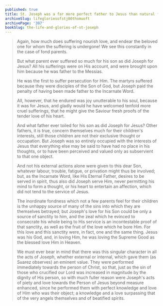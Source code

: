 ```yaml
---
published: true
title: St. Joseph was a far more perfect father to Jesus than natural fathers are
archiveSlug: lifegloriesofstj00thomuoft
archivePage: '387'
bookSlug: the-life-and-glories-of-st-joseph
---
```


> Again, how much does suffering nourish love, and endear the beloved one for whom the suffering is undergone! We see this constantly in the case of fond parents.
>
> But what parent ever suffered so much for his son as did Joseph for Jesus? All his sufferings were on His account, and were brought upon him because he was father to the Messias.
>
> He was the first to suffer persecution for Him. The martyrs suffered because they were disciples of the Son of God, but Joseph paid the penalty of having been made father to the Incarnate Word.
>
> All, however, that he endured was joy unutterable to his soul, because it was for Jesus, and gladly would he have welcomed tenfold more cruel sufferings, that he might give the Saviour fresh proofs of the tender love of his heart.
>
> And what father ever toiled for his son as did Joseph for Jesus? Other fathers, it is true, concern themselves much for their children's interests, still those children are not their exclusive thought or occupation. But Joseph was so entirely occupied with the interests of Jesus that everything else may be said to have had no place in his thoughts, or to have been perceived and valued only as subservient to that one object.
>
> And not his external actions alone were given to this dear Son, whatever labour, trouble, fatigue, or privation might thus be involved; but, as the Incarnate Word, like His Eternal Father, desires to be served in spirit, thus also did Joseph serve Him, never permitting his mind to form a thought, or his heart to entertain an affection, which did not tend to the service of Jesus.
>
> The inordinate fondness which not a few parents feel for their children is the unhappy source of many of the sins into which they are themselves betrayed; but Joseph's love for his Son could be only a source of sanctity to him, and the zeal which he evinced to consecrate his whole being to His service is an incontestable proof of that sanctity, as well as the fruit of the love which he bore Him. For this love and this sanctity were, in fact, one and the same thing. Jesus was his God, and, in loving Him, he was loving the Supreme Good as the blessed love Him in Heaven.
>
> We must ever bear in mind that there was this singular character in all the acts of Joseph, whether external or internal, which gave them (as Suarez observes) an eminent value. They were performed immediately towards the person of Christ, so that, just as the sin of those who crucified our Lord was increased in magnitude by the dignity of His person, so with much fuller reason were Joseph's acts of piety and love towards the Person of Jesus beyond measure enhanced, since he performed them with perfect knowledge and love of Him who was their object; a knowledge and a love surpassing that of the very angels themselves and of beatified spirits.
